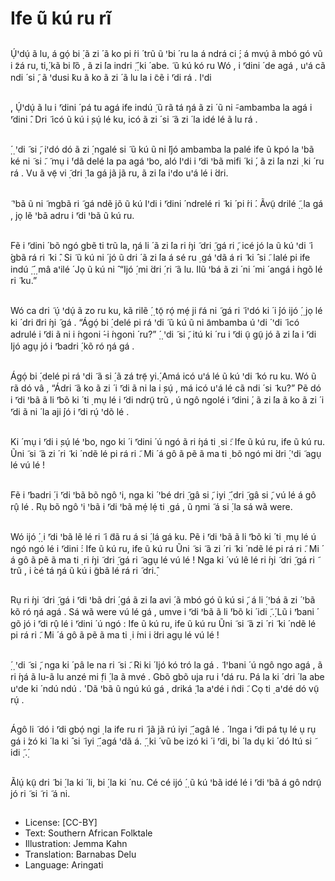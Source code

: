 # Ife ũ kú ru rĩ

##
Ụ́ꞌdụ́ ã lu, á gọ́ bi ̣́ ã zi ́ ã ko pi ́ri ́ trũ ũ ꞌbi ́ ru la á ndrá ci ́; á mvụ́ ã mbó gó vũ i ̃zá ru, ti,̣́ kã bi ̃lõ , ã zi ́la
indri
̣̃
̣́ ki ́ abe.
̃ ũ kú kó ru
Wó , i ̃ꞌdini ́ de agá , uꞌá cã ndi ́ si ̃, ã ꞌdusi ̃ku ã ko ã zi ́ ã lu la i ̃cẽ i ̃ꞌdi rá . Iꞌdi

##
̣,
Ụ́ꞌdụ́ ã lu i ̃ꞌdini ́ pá tu agá ife indú
̣̃
ũ rã tá ŋá ã zi ́ ũ ni ̃-ambamba la agá
i ̃ꞌdini ̂.
Dri ̃ icó ũ kú i ̣sụ́ lé ku, icó ã zi ́ si ̃ ã zi ́ la
idé lé ã lu rá .


##
̣́ ̣ ꞌdi ̃ si ̃, iꞌdó dó ã zi ̣́ ngalé si ̃ ũ kú ũ ni ̃Ijó
ambamba la palé ife ũ kpó la ꞌbã
ké ni ̃ si ̃.
̃ mụ i ́ꞌdâ delé la pa agá ꞌbo, aló
Iꞌdi
i ̃ꞌdi ꞌbã mifi ́ ki ́, ã zi ́la nzi ̣ ki ́ ru rá . Vu
ã vẹ̃ vi ̣̃ dri ̣̃ la gá jã jã ru, ã zi ́la iꞌdo
uꞌá lé i ́dri.


##
̃ ꞌbã ũ ni ̃ mgbã ri ̃ gá ndẽ jõ ũ kú
Iꞌdi
i ̃ꞌdini ́ ndrelé ri ̃ ki ́ pi ́ri ́.
Ãvụ̃ drilé
̣̃ ̣ la gá , jọ lẽ ꞌbã adru i ̃ꞌdi ꞌbã
ũ kú ru.


##
Fẽ i ̃ꞌdini ́ bõ ngó gbẽ ti trũ la, ŋá li ́ ã zi ́la
ri ́ŋi ̃ dri ̣̃ gá ri ̃, icé jó la ũ kú ꞌdi ̃ i ́gbã rá
ri ̃ ki ̂. Si ̃ ũ kú ni ́ jó ũ dri ́ ã zi ́la á sé ru
̣ gá ꞌdã á ri ̃ ki ̂ si ̃.
lalé pi ife indú
̣̃
̣́ ̣ mâ aꞌilé
́
Jọ ũ kú ni ̂ “Ijó
̣́ mi ́dri ̣́ ri ̃ ã lu. Ilũ
ꞌbá ã zi ́ ni ́ mi ́ angá i ́ngõ lé ri ̃ ku.”


##
Wó ca dri ̃ ụ́ ꞌdụ́ ã zo ru ku, kã rilẽ
̣́ ̣
tọ̃ rọ́ mẹ́ ji ̃rá ni ̃ gá ri ̃ iꞌdó ki ́ i ́jó ijó
̣́ ̣ jọ lé
ki ́ dri ̃dri ́ŋi ̃ gá . “Ágọ́ bi ̣́ delé pi rá ꞌdi ̃
ũ kú ũ ni ̃ambamba ú ꞌdi ́ ꞌdi ̃ icó adrulé
i ̃ꞌdi ã ni i ́ngoni ́-i ́ngoni ́ ru?”
̣́ ̣ ꞌdi ̃ si ̃, itú ki ́ ru i ̃ꞌdi ụ̃ gụ̃ jó ã zi ́la i ̃ꞌdi
Ijó
agụ jó i ̃ꞌbadri ̣́ kõ ró ŋá gá .


##
Ágọ́ bi ̣́ delé pi rá ꞌdi ̃ ã si ̣́ ã zá trẹ̃ yi.̣́
Amá icó uꞌá lé ũ kú ꞌdi ̃ kó ru ku.
Wó ũ rã dó vâ , “Ádri ̃ ã ko ã zi ́ i ̃ꞌdi ã ni la
i ̣sụ́ , má icó uꞌá lé cã ndi ́ si ̃ ku?”
Pẽ dó i ̃ꞌdi ꞌbã ã li ̃ꞌbõ ki ́ ti ̣ mụ lé i ̃ꞌdi
ndrụ̃ trũ , ú ngô ngolé i ̃ꞌdini ́, ã zi ́la ã ko
ã zi ́ i ̃ꞌdi ã ni ́ la aji ́jó i ̃ꞌdi rụ́ ꞌdõ lé .


##
Ki ́ mụ i ̃ꞌdi i ̣sụ́ lé ꞌbo, ngo ki ́ i ̃ꞌdini ́
ú ngó ã ri ́ŋá ti ̣ si ̃:
Ife ũ kú ru, ife ũ kú ru. Ũni ̃ si ̃ ã zi ́ ri ̃ ki ́
ndẽ lé pi rá ri ̃.
Mi ́ á gô ã pẽ ã ma ti ̣ bõ ngó mi ́dri ̣́ ꞌdi ̃
agụ lé vú lé !


##
Fẽ i ̃ꞌbadri ̣́ i ̃ꞌdi ꞌbã bõ ngô ꞌi, nga ki ́ ꞌbé dri ̣̃ gâ si ̃, iyi
̣̃ ̣́ dri ̣̃ gâ si ̃, vú lé á gô rụ̂ lé . Rụ bõ ngô ꞌi ꞌbã i ̃ꞌdi
ꞌbã mẹ́ lẹ́ ti ̣ gá , ũ ŋmi ̃ á si ̣́ la sá wã were.

##
Wó ijó
̣́ ̣ i ̃ꞌdi ꞌbã lẽ lé ri ̃ i ̃dã ru á si ̣́ lá gá
ku. Pẽ i ̃ꞌdi ꞌbã ã li ̃ꞌbõ ki ́ ti ̣ mụ lé ú ngó
ngó lé i ̃ꞌdini ́:
Ife ũ kú ru, ife ũ kú ru Ũni ̃ si ̃ ã zi ́ ri ̃ ki ́
ndẽ lé pi rá ri ̃. Mi ́ á gô ã pẽ ã ma ti ̣ ri ́ŋi ̃
dri ̣̃ gá ri ̃ agụ lé vú lé !
Nga ki ́ vú lê lé ri ́ŋi ̃ dri ̣̃ gá ri ̃ trũ ,
i ́cé tá ŋá ũ kú i ̃gbã lé rá ri ̃ dri.̣̂


##
Rụ ri ́ŋi ̃ dri ̣̃ gá i ̃ꞌdi ꞌbã dri ̣́ gá ã zi ́la avi ̣́
ã mbó gó ũ kú si ̃, á li ̣́ ꞌbá ã zi ́ ꞌbã kõ ró ŋá
agá .
Sá wã were vú lé gá , umve i ̃ꞌdi ꞌbã
ã li ́ꞌbõ ki ́ idi
̣̃ .̣́ Lũ i ̃ꞌbani ́ gõ jó i ̃ꞌdi rụ̂ lé
i ̃ꞌdini ́ ú ngó :
Ife ũ kú ru, ife ũ kú ru Ũni ̃ si ̃ ã zi ́ ri ̃ ki ́
ndẽ lé pi rá ri ̃. Mi ́ á gô ã pẽ ã ma ti ̣ i ́mi
i ́dri agụ lé vú lé !


##
̣́ ̣ ꞌdi ̃ si ̃, nga ki ́ pâ le na ri ̃ si ̃. Ri ki ́
Ijó
kó tró la gá .
̃
Iꞌbani
́ ú ngô ngo agá , ã ri ́ŋá ã lu-ã lu
anzé mi ̣fi ̣́ la ã mvé .
Gbõ gbõ uja ru i ́ꞌdá ru. Pá la ki ́ dri ́ la
abe uꞌde ki ́ ndú ndú . 'Dã ꞌbã ũ ngú kú
gá , driká
̣̃ la aꞌdé i ̃ndi ̃. Cọ ti ̣ aꞌdé dó
vụ̃ rụ́ .


##
Ágô li ̃ dó i ̃ꞌdi gbọ́ ngi ̣ la ife ru ri ̃ jã jã
rú iyi
̣̃ ̣́ agâ lé .
́
Inga
i ̃ꞌdi pá tụ lé ụ rụ gá i ́zó ki ́ la ki ̂ si ̃
iyi
̣̃ ̣́ agá ꞌdã á.
̣̃ ̣ ki ́ vũ be izó ki ́ i ̃ꞌdi, bi ́ la dụ ki ́ dó
Itú
si ̃ idi
̣̃ .̣́


##
Ãlụ́ kụ̃ dri ̃ bi ̣́ la ki ́ li, bi ̣́ la ki ́ nu.
Cé cé ijó
̣́ ̣ ũ kú ꞌbã idé lé i ̃ꞌdi ꞌbã á gô
ndrụ̃ jó ri ̃ si ̃ ri ̃ á ni.


##
* License: [CC-BY]
* Text: Southern African Folktale
* Illustration: Jemma Kahn
* Translation: Barnabas Delu
* Language: Aringati
